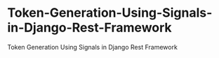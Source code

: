 # Token-Generation-Using-Signals-in-Django-Rest-Framework
Token Generation Using Signals in Django Rest Framework
